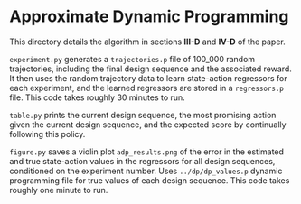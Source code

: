 # Approximate Dynamic Programming 

This directory details the algorithm in sections **III-D** and **IV-D** of the 
paper.

`experiment.py` generates a `trajectories.p` file of 100_000 random trajectories, including the final design sequence and the associated reward. It then uses the random trajectory data to learn state-action regressors for each experiment, and the learned regressors are stored in a `regressors.p` file. This code takes roughly 30 minutes to run. 

`table.py` prints the current design sequence, the most promising action 
given the current design sequence, and the expected score by continually 
following this policy. 

`figure.py` saves a violin plot `adp_results.png` of the error in the 
estimated and true state-action values in the regressors for all design 
sequences, conditioned on the experiment number. Uses `../dp/dp_values.p` 
dynamic programming file for true values of each design sequence. This code 
takes roughly one minute to run.